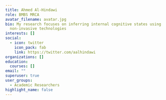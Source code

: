 ```yaml
---
title: Ahmed Al-Hindawi
role: BMBS MRCA
avatar_filename: avatar.jpg
bio: My research focuses on inferring internal cognitive states using
  non-invasive technologies
interests: []
social:
  - icon: twitter
    icon_pack: fab
    link: https://twitter.com/aalhindawi
organizations: []
education:
  courses: []
email: ""
superuser: true
user_groups:
  - Academic Researchers
highlight_name: false
---
```

